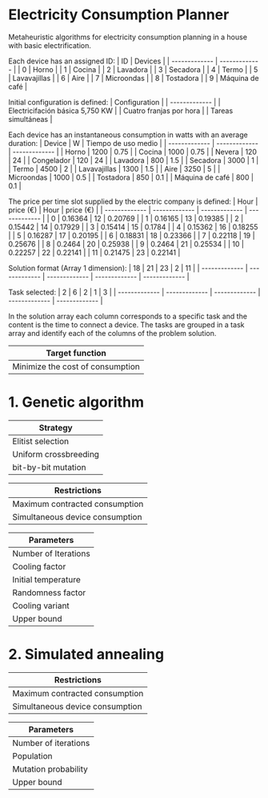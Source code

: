 # Electricity Consumption Planner
Metaheuristic algorithms for electricity consumption planning in a house with basic electrification.

Each device has an assigned ID:
| ID | Devices |
| ------------- | ------------- |
| 0  | Horno |
| 1  | Cocina  |
| 2  | Lavadora |
| 3  | Secadora |
| 4  | Termo  |
| 5  | Lavavajillas |
| 6  | Aire  |
| 7  | Microondas |
| 8  | Tostadora  |
| 9  | Máquina de café  |


Initial configuration is defined:
| Configuration |
| ------------- | 
| Electricifación básica 5,750 KW  |
| Cuatro franjas por hora  |
| Tareas simultáneas  | 


Each device has an instantaneous consumption in watts with an average duration:
| Device | W | Tiempo de uso medio |
| ------------- | ------------- | ------------- |
| Horno | 1200 | 0.75 |
| Cocina  | 1000 | 0.75 |
| Nevera  | 120 | 24 |
| Congelador | 120 | 24 |
| Lavadora | 800 | 1.5 |
| Secadora | 3000 | 1 |
| Termo  | 4500 | 2 |
| Lavavajillas | 1300 | 1.5 |
| Aire  | 3250 | 5 |
| Microondas | 1000 | 0.5 |
| Tostadora  | 850 | 0.1 |
| Máquina de café  | 800 | 0.1 |


The price per time slot supplied by the electric company is defined:
| Hour | price (€) |  Hour | price (€) |
| ------------- | ------------- | ------------- | ------------- |
| 0 | 0.16364 | 12 | 0.20769 |
| 1  | 0.16165 | 13 | 0.19385 |
| 2  | 0.15442 | 14 | 0.17929 |
| 3 | 0.15414 | 15 | 0.1784 |
| 4 | 0.15362 | 16 | 0.18255 |
| 5 | 0.16287 | 17 | 0.20195 |
| 6  | 0.18831 | 18 | 0.23366 |
| 7 | 0.22118 | 19 | 0.25676 |
| 8  | 0.2464 | 20 | 0.25938 |
| 9 | 0.2464 | 21 | 0.25534 |
| 10  | 0.22257 | 22 | 0.22141 |
| 11  | 0.21475 | 23 | 0.22141 |

Solution format (Array 1 dimension):
| 18 | 21 |  23 | 2 | 11 |
| ------------- | ------------- | ------------- | ------------- | ------------- |

Task selected:
| 2 | 6 |  2 | 1 | 3 |
| ------------- | ------------- | ------------- | ------------- | ------------- |

In the solution array each column corresponds to a specific task and the content is the time to connect a device.
The tasks are grouped in a task array and identify each of the columns of the problem solution.

| Target function |
| ------------- | 
| Minimize the cost of consumption  |



# 1. Genetic algorithm

| Strategy |
| ------------- | 
| Elitist selection |
| Uniform crossbreeding |
| bit-by-bit mutation |


| Restrictions |
| ------------- | 
| Maximum contracted consumption  |
| Simultaneous device consumption |


| Parameters |
| ------------- | 
| Number of Iterations |
| Cooling factor |
| Initial temperature |
| Randomness factor |
| Cooling variant |
| Upper bound |


# 2. Simulated annealing

| Restrictions |
| ------------- | 
| Maximum contracted consumption  |
| Simultaneous device consumption |


| Parameters |
| ------------- | 
| Number of iterations |
| Population |
| Mutation probability |
| Upper bound |
